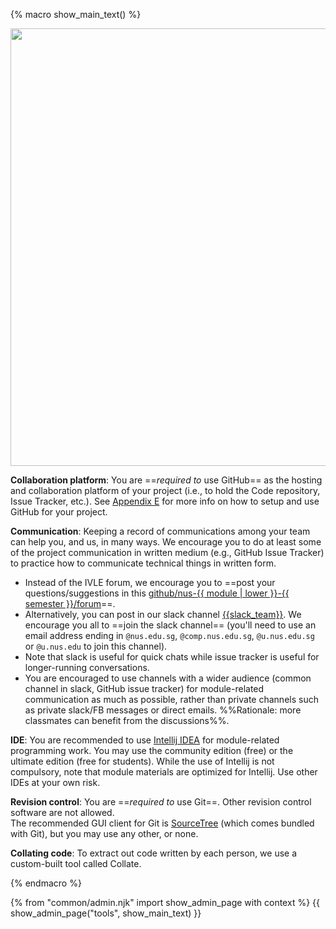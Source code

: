 {% macro show_main_text() %}
<div id="main">

<img src="{{baseUrl}}/admin/images/toolsList.png" style="width: 700px">

**Collaboration platform**: You are ==_required to_ use GitHub== as the hosting and collaboration platform of your project (i.e., to hold the Code repository, Issue Tracker, etc.). See [Appendix E]({{baseUrl}}/admin/index.html#admin-appendixE-github) for more info on how to setup and use GitHub for your project.

<div id="communication">

**Communication**: Keeping a record of communications among your team can help you, and us, in many ways. We encourage you to do at least some of the project communication in written medium (e.g., GitHub Issue Tracker) to practice how to communicate technical things in written form.
 * Instead of the IVLE forum, we encourage you to ==post your questions/suggestions in this [github/nus-{{ module | lower }}-{{ semester }}/forum]({{module_org}}/forum/issues)==.
 * Alternatively, you can post in our slack channel [{{slack_team}}]({{slack_team}}). We encourage you all to ==join the slack channel== (you'll need to use an email address ending in `@nus.edu.sg`, `@comp.nus.edu.sg`, `@u.nus.edu.sg` or `@u.nus.edu` to join this channel).
 * Note that slack is useful for quick chats while issue tracker is useful for longer-running conversations.
 * You are encouraged to use channels with a wider audience (common channel in slack, GitHub issue tracker) for module-related communication as much as possible, rather than private channels such as private slack/FB messages or direct emails. %%Rationale: more classmates can benefit from the discussions%%.

</div>

**IDE**: You are recommended to use [Intellij IDEA](https://www.jetbrains.com/idea/) for module-related programming work. You may use the community edition (free) or the ultimate edition (free for students). While the use of Intellij is not compulsory, note that module materials are optimized for Intellij. Use other IDEs at your own risk. 

**Revision control**: You are ==_required to_ use Git==. Other revision control software are not allowed.  
The recommended GUI client for Git is [SourceTree](https://www.sourcetreeapp.com/) (which comes bundled with Git), but you may use any other, or none.

**Collating code**: To extract out code written by each person, we use a custom-built tool called Collate.

<panel header="More info on the Collate tool">
  <include src="collate.fr" />
</panel>

</div>
{% endmacro %}

{% from "common/admin.njk" import show_admin_page with context %}
{{ show_admin_page("tools", show_main_text) }}